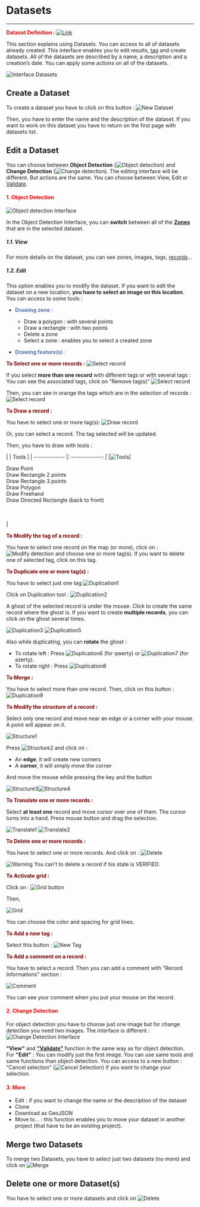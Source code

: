 # Datasets

-----------------

**<span style="color:red">Dataset Definition : </span>** [![Link](/images/web_ui/link.png)](interface.md)

This section explains using Datasets. You can access to all of datasets already created. This interface enables you to edit results, [tag](interface.md) and create datasets. All of the datasets are described by a name, a description and a creation’s date. You can apply some actions on all of the datasets.

![Interface Datasets](/images/web_ui/datasets_interface.png)

## Create a Dataset

To create a dataset you have to click on this button :
![New Dataset](/images/web_ui/datasets_new.png)

Then, you have to enter the name and the description of the dataset.
If you want to work on this dataset you have to return on the first page with datasets list.

## Edit a Dataset

You can choose between **Object Detection** (![Object detection](/images/web_ui/datasets_objectdetection.png)) and **Change Detection** (![Change detection](/images/web_ui/datasets_changedetection.png)). The editing interface will be different. But actions are the same. You can choose between View, Edit or [Validate](usecase.md "Use Case").

#### <span style="color:red">1. Object Detection</span>

![Object detection Interface](/images/web_ui/dataset_objectdetection_interface.png)

In the Object Detection Interface, you can **switch** between all of the **[Zones](zone.md "Zones Page")** that are in the selected dataset.

##### 1.1. View

For more details on the dataset, you can see zones, images, tags, [records](interface.md)...

##### 1.2. Edit

This option enables you to modify the dataset. If you want to edit the dataset on a new location, **you have to select an image on this location**. You can access to some tools :

- <span style="color:#5472AE">**Drawing zone** :</span>

    - Draw a polygon : with several points
    - Draw a rectangle : with two points
    - Delete a zone
    - Select a zone : enables you to select a created zone

- <span style="color:#5472AE">**Drawing feature(s)** :</span>

<span style="color:#800000">**To Select one or more records :**</span>
![Select record](/images/web_ui/datasets_selectrecord.png)

If you select **more than one record** with different tags or with several tags : You can see the associated tags, click on "Remove tag(s)"
![Select record](/images/web_ui/dataset_selectrecord.png)

Then, you can see in orange the tags which are in the selection of records :
![Select record](/images/web_ui/dataset_selectrecord2.png)

<span style="color:#800000">**To Draw a record :**</span>

You have to select one or more tag(s):
![Draw record](/images/web_ui/datasets_drawrecord.png)

Or, you can select a record. The tag selected will be updated.

Then, you have to draw with tools :

|               |       Tools     |
| ------------- |: -------------: |
|![Tools](/images/web_ui/datasets_toolsrecord.png)| <p style='text-align: left;'>Draw Point<br/>Draw Rectangle 2 points<br/>Draw Rectangle 3 points<br/>Draw Polygon<br/>Draw Freehand<br/>Draw Directed Rectangle (back to front)<br/><br/><br/></p>|

<span style="color:#800000">**To Modify the tag of a record :**</span>

You have to select one record on the map (or more), click on : ![Modify detection](/images/web_ui/datasets_modifyrecord.png) and choose one or more tag(s). If you want to delete one of selected tag, click on this tag.

<span style="color:#800000">**To Duplicate one or more tag(s) :**</span>

You have to select just one tag ![Duplication1](/images/web_ui/datasets_duplication1.png)

Click on Duplication tool : ![Duplication2](/images/web_ui/datasets_duplication2.png)

A ghost of the selected record is under the mouse. Click to create the same record where the ghost is. If you want to create **multiple records**, you can click on the ghost several times.

![Duplication3](/images/web_ui/datasets_duplication3.png)
![Duplication5](/images/web_ui/datasets_duplicationmult2.png)

<!---->

Also while duplicating, you can **rotate** the ghost :

- To rotate left : Press ![Duplication6](/images/web_ui/datasets_duplicationq.png) (for qwerty) or ![Duplication7](/images/web_ui/datasets_duplicationa.png) (for azerty).
- To rotate right : Press ![Duplication8](/images/web_ui/datasets_duplicatione.png)

<span style="color:#800000">**To Merge :**</span>

You have to select more than one record. Then, click on this button : ![Duplication9](/images/web_ui/datasets_duplication4.png)

<span style="color:#800000">**To Modify the structure of a record :**</span>

Select only one record and move near an edge or a corner with your mouse. A point will appear on it.

![Structure1](/images/web_ui/datasets_struct.png)

Press ![Structure2](/images/web_ui/datasets_struct1.png) and click on :

- An **edge**, it will create new corners
- A **corner**, it will simply move the corner

And move the mouse while pressing the key and the button

![Structure3](/images/web_ui/datasets_struct2.png)![Structure4](/images/web_ui/datasets_struct3.png)

<span style="color:#800000">**To Translate one or more records :**</span>

Select **at least one** record and move cursor over one of them. The cursor turns into a hand. Press mouse button and drag the selection.

![Translate1](/images/web_ui/datasets_translate1.png)        ![Translate2](/images/web_ui/datasets_translate2.png)

<span style="color:#800000">**To Delete one or more records :**</span>

You have to select one or more records. And click on : ![Delete](/images/web_ui/datasets_deleterecord.png)

![Warning](/images/web_ui/warning.png) You can't to delete a record if his state is VERIFIED.

<span style="color:#800000">**To Activate grid :**</span>

Click on : ![Grid button](/images/web_ui/datasets_grid.png)

Then,

![Grid](/images/web_ui/datasets_grid2.png)

You can choose the color and spacing for grid lines.

<span style="color:#800000">**To Add a new tag :**</span>

Select this button : ![New Tag](/images/web_ui/datasets_newtag.png)

<span style="color:#800000">**To Add a comment on a record :**</span>

You have to select a record. Then you can add a comment with "Record Informations" section :

![Comment](/images/web_ui/dataset_comment.png)

You can see your comment when you put your mouse on the record.

#### <span style="color:red">2. Change Detection</span>

For object detection you have to choose just one image but for change detection you need two images. The interface is different : ![Change Detection Interface](/images/web_ui/datasets_changedetection_interface.png)

**"View"** and **["Validate"](usecase.md "Use Case")** function in the same way as for object detection. For **"Edit"** : You can modify just the first image. You can use same tools and same functions than object detection. You can access to a new button : “Cancel selection” (![Cancel Selection](/images/web_ui/datasets_changedetectionc.png)) if you want to change your selection.

#### <span style="color:red">3. More</span>

- Edit : if you want to change the name or the description of the dataset
- Clone
- Download as GeoJSON
- Move to... : this function enables you to move your dataset in another project (that have to be an existing project).

## Merge two Datasets

To merge two Datasets, you have to select just two datasets (no more) and click on ![Merge](/images/web_ui/datasets_merge.png)

## Delete one or more Dataset(s)

You have to select one or more datasets and click on ![Delete](/images/web_ui/datasets_delete.png)